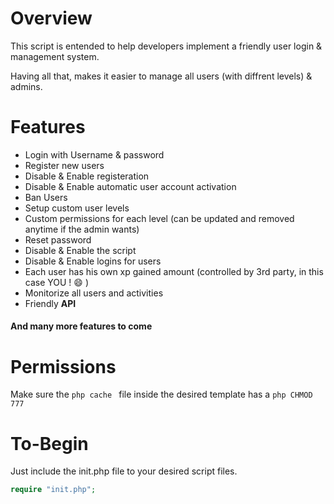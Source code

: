 # Overview
This script is entended to help developers implement a friendly user login & management system.

Having all that, makes it easier to manage all users (with diffrent levels) & admins. 

# Features
- Login with Username & password
- Register new users
- Disable & Enable registeration
- Disable & Enable automatic user account activation
- Ban Users
- Setup custom user levels
- Custom permissions for each level (can be updated and removed anytime if the admin wants)
- Reset password
- Disable & Enable the script
- Disable & Enable logins for users
- Each user has his own xp gained amount (controlled by 3rd party, in this case YOU ! :smile: )
- Monitorize all users and activities
- Friendly **API**

#### And many more features to come

# Permissions
Make sure the ```php cache ``` file inside the desired template has a ```php CHMOD 777 ```

# To-Begin
Just include the init.php file to your desired script files.

```php
require "init.php";
```
